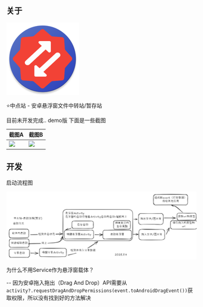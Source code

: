 ## 关于

<img src="pictures/app_icon.png"/>
<p>⭐中点站 - 安卓悬浮窗文件中转站/暂存站 </p>

目前未开发完成.. demo版 下面是一些截图

| 截图A | 截图B | 
|------|--------|
|  <img src="https://github.com/user-attachments/assets/a2be385f-10d8-43f1-8acc-c098370ffc4d" width="200"/>  | <img src="https://github.com/user-attachments/assets/d0bbd003-2cac-471b-9608-12be54abbe51" width="200" /> |

## 开发

启动流程图

![流程图](https://github.com/wooze-pao/mid-point/blob/main/pictures/p1.png)

为什么不用Service作为悬浮窗载体？ 

-- 因为安卓拖入拖出（Drag And Drop）API需要从``` activity?.requestDragAndDropPermissions(event.toAndroidDragEvent()) ```获取权限，所以没有找到好的方法解决

